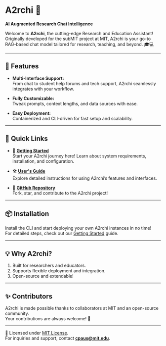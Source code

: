 # A2rchi 🌟  
**AI Augmented Research Chat Intelligence**


Welcome to **A2rchi**, the cutting-edge Research and Education Assistant! Originally developed for the subMIT project at MIT, A2rchi is your go-to RAG-based chat model tailored for research, teaching, and beyond. 🎓💻

---

## 🚀 Features  

- **Multi-Interface Support:**  
  From chat to student help forums and tech support, A2rchi seamlessly integrates with your workflow.

- **Fully Customizable:**  
  Tweak prompts, context lengths, and data sources with ease.

- **Easy Deployment:**  
  Containerized and CLI-driven for fast setup and scalability.

---

## 🔗 Quick Links  

- 📖 **[Getting Started](https://mit-submit.github.io/A2rchi/)**  
  Start your A2rchi journey here! Learn about system requirements, installation, and configuration.

- 🛠️ **[User's Guide](https://mit-submit.github.io/A2rchi/users_guide/)**  
  Explore detailed instructions for using A2rchi’s features and interfaces.

- 🐙 **[GitHub Repository](https://github.com/mit-submit/A2rchi)**  
  Fork, star, and contribute to the A2rchi project!

---

## 📦 Installation  

Install the CLI and start deploying your own A2rchi instances in no time!  
For detailed steps, check out our [Getting Started](#) guide.  

---

## 💡 Why A2rchi?  

1. Built for researchers and educators.  
2. Supports flexible deployment and integration.  
3. Open-source and extendable!  

---

## ✨ Contributors  

A2rchi is made possible thanks to collaborators at MIT and an open-source community.  
Your contributions are always welcome! 🎉  

---

📜 Licensed under [MIT License](#).  
For inquiries and support, contact **cpaus@mit.edu**.
